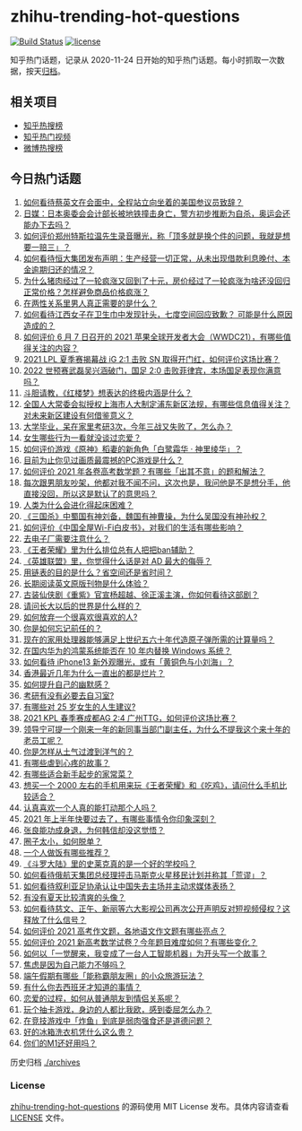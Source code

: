 # zhihu-trending-hot-questions

[![Build Status](https://github.com/justjavac/zhihu-trending-hot-questions/workflows/ci/badge.svg?branch=master)](https://github.com/justjavac/zhihu-trending-hot-questions/actions)
[![license](https://img.shields.io/github/license/justjavac/zhihu-trending-hot-questions)](https://github.com/justjavac/zhihu-trending-hot-questions/blob/master/LICENSE)

知乎热门话题，记录从 2020-11-24 日开始的知乎热门话题。每小时抓取一次数据，按天[归档](./archives)。

## 相关项目

- [知乎热搜榜](https://github.com/justjavac/zhihu-trending-top-search)
- [知乎热门视频](https://github.com/justjavac/zhihu-trending-hot-video)
- [微博热搜榜](https://github.com/justjavac/weibo-trending-hot-search)

## 今日热门话题

<!-- BEGIN -->
<!-- 最后更新时间 Tue Jun 08 2021 05:02:07 GMT+0800 (China Standard Time) -->

1. [如何看待蔡英文在会面中，全程站立向坐着的美国参议员致辞？](https://www.zhihu.com/question/463513769)
2. [日媒：日本奥委会会计部长被地铁撞击身亡，警方初步推断为自杀，奥运会还能办下去吗？](https://www.zhihu.com/question/463640863)
3. [如何评价郑州特斯拉温先生录音曝光，称「顶多就是换个件的问题，我就是想要一赔三」？](https://www.zhihu.com/question/463510939)
4. [如何看待恒大集团发布声明：生产经营一切正常，从未出现借款利息晚付、本金逾期归还的情况？](https://www.zhihu.com/question/463617349)
5. [为什么猪肉经过了一轮疯涨又回到了十元，房价经过了一轮疯涨为啥还没回归正常价格？怎样避免商品价格疯涨？](https://www.zhihu.com/question/463497801)
6. [在两性关系里男人真正需要的是什么？](https://www.zhihu.com/question/319606888)
7. [如何看待江西女子在卫生巾中发现针头，七度空间回应致歉？
   可能是什么原因造成的？](https://www.zhihu.com/question/463438703)
8. [如何评价 6 月 7 日召开的 2021
   苹果全球开发者大会（WWDC21），有哪些值得关注的内容？](https://www.zhihu.com/question/463764581)
9. [2021 LPL 夏季赛揭幕战 iG 2:1 击败 SN
   取得开门红，如何评价这场比赛？](https://www.zhihu.com/question/463732484)
10. [2022 世预赛武磊吴兴涵破门，国足 2:0
    击败菲律宾，本场国足表现你满意吗？](https://www.zhihu.com/question/463795476)
11. [斗胆请教，《红楼梦》想表达的终极内涵是什么？](https://www.zhihu.com/question/54833966)
12. [全国人大常委会拟授权上海市人大制定浦东新区法规，有哪些信息值得关注？对未来新区建设有何借鉴意义？](https://www.zhihu.com/question/463693326)
13. [大学毕业，呆在家里考研3次，今年三战又失败了，怎么办？](https://www.zhihu.com/question/41692093)
14. [女生哪些行为一看就没谈过恋爱？](https://www.zhihu.com/question/274051741)
15. [如何评价游戏《原神》稻妻的新角色「白鹭霜华 · 神里绫华」？](https://www.zhihu.com/question/463721778)
16. [目前为止你见过画质最震撼的PC游戏是什么？](https://www.zhihu.com/question/334549140)
17. [如何评价 2021
    年各卷高考数学题？有哪些「出其不意」的题和解法？](https://www.zhihu.com/question/463527743)
18. [每次跟男朋友吵架，他都对我不闻不问，这次也是，我问他是不是想分手，他直接没回，所以这是默认了的意思吗？](https://www.zhihu.com/question/303113863)
19. [人类为什么会进化得起床困难？](https://www.zhihu.com/question/463105583)
20. [《三国杀》中蜀国有神刘备，魏国有神曹操，为什么吴国没有神孙权？](https://www.zhihu.com/question/463422109)
21. [如何评价《中国全屋Wi-Fi白皮书》，对我们的生活有哪些影响？](https://www.zhihu.com/question/463705015)
22. [去电子厂需要注意什么？](https://www.zhihu.com/question/455726048)
23. [《王者荣耀》里为什么排位总有人把把ban辅助？](https://www.zhihu.com/question/461168119)
24. [《英雄联盟》里，你觉得什么话是对 AD 最大的侮辱？](https://www.zhihu.com/question/457722320)
25. [用链表的目的是什么？省空间还是省时间？](https://www.zhihu.com/question/31082722)
26. [长期阅读英文原版刊物是什么体验？](https://www.zhihu.com/question/264023044)
27. [古装仙侠剧《重紫》官宣杨超越、徐正溪主演，你如何看待这部剧？](https://www.zhihu.com/question/463617982)
28. [请问长大以后的世界是什么样的？](https://www.zhihu.com/question/462575562)
29. [如何放弃一个很喜欢很喜欢的人?](https://www.zhihu.com/question/461564379)
30. [你是如何忘记前任的？](https://www.zhihu.com/question/462186615)
31. [现在的家用处理器能够满足上世纪五六十年代造原子弹所需的计算量吗？](https://www.zhihu.com/question/463181858)
32. [在国内华为的鸿蒙系统能否在 10 年内替换 Windows
    系统？](https://www.zhihu.com/question/462366986)
33. [如何看待 iPhone13 新外观曝光，或有「黄铜色与小刘海」？](https://www.zhihu.com/question/463358441)
34. [香港最近几年为什么一直出的都是烂片？](https://www.zhihu.com/question/462877536)
35. [如何提升自己的幽默感？](https://www.zhihu.com/question/19568671)
36. [考研有没有必要去自习室?](https://www.zhihu.com/question/407177379)
37. [有哪些对 25 岁女生的人生建议?](https://www.zhihu.com/question/447599541)
38. [2021 KPL 春季赛成都AG 2:4
    广州TTG，如何评价这场比赛？](https://www.zhihu.com/question/463484387)
39. [领导宁可提一个刚来一年的新同事当部门副主任，为什么不提我这个来十年的老员工呢？](https://www.zhihu.com/question/458785731)
40. [你是怎样从土气过渡到洋气的？](https://www.zhihu.com/question/267705489)
41. [有哪些虐到心疼的故事？](https://www.zhihu.com/question/459608042)
42. [有哪些适合新手起步的家常菜？](https://www.zhihu.com/question/28304820)
43. [想买一个 2000
    左右的手机用来玩《王者荣耀》和《吃鸡》，请问什么手机比较适合？](https://www.zhihu.com/question/458078419)
44. [认真喜欢一个人真的能打动那个人吗？](https://www.zhihu.com/question/371261725)
45. [2021 年上半年快要过去了，有哪些事情令你印象深刻？](https://www.zhihu.com/question/463406631)
46. [张良能功成身退，为何韩信却没这觉悟？](https://www.zhihu.com/question/440992178)
47. [圈子太小，如何脱单？](https://www.zhihu.com/question/28757606)
48. [一个人做饭有哪些推荐？](https://www.zhihu.com/question/24523223)
49. [《斗罗大陆》里的史莱克真的是一个好的学校吗？](https://www.zhihu.com/question/401677351)
50. [如何看待俄航天集团总经理抨击马斯克火星移民计划并称其「荒谬」？](https://www.zhihu.com/question/463587174)
51. [如何看待叙利亚足协承认让中国失去主场并主动求媒体表扬？](https://www.zhihu.com/question/463409034)
52. [有没有夏天比较清爽的头像？](https://www.zhihu.com/question/456333095)
53. [如何看待慈文、正午、新丽等六大影视公司再次公开声明反对短视频侵权？这释放了什么信号？](https://www.zhihu.com/question/463579622)
54. [如何评价 2021 高考作文题，各地语文作文题有哪些亮点？](https://www.zhihu.com/question/463569578)
55. [如何评价 2021
    新高考数学试卷？今年题目难度如何？有哪些变化？](https://www.zhihu.com/question/463698634)
56. [如何以「一觉醒来，我变成了一台人工智能机器」为开头写一个故事？](https://www.zhihu.com/question/462394457)
57. [焦虑是因为自己能力不够吗？](https://www.zhihu.com/question/313138680)
58. [端午假期有哪些「能称霸朋友圈」的小众旅游玩法？](https://www.zhihu.com/question/463262656)
59. [有什么你去西班牙才知道的事情？](https://www.zhihu.com/question/340140889)
60. [恋爱的过程，如何从普通朋友到情侣关系呢？](https://www.zhihu.com/question/25316274)
61. [玩个抽卡游戏，身边的人都比我欧，感到委屈怎么办？](https://www.zhihu.com/question/462515325)
62. [在竞技游戏中「炸鱼」到底是弱肉强食还是道德问题？](https://www.zhihu.com/question/307041782)
63. [好的冰箱洗衣机凭什么这么贵？](https://www.zhihu.com/question/463416036)
64. [你们的M1还好用吗？](https://www.zhihu.com/question/447835410)

<!-- END -->

历史归档 [./archives](./archives)

### License

[zhihu-trending-hot-questions](https://github.com/justjavac/zhihu-trending-hot-questions)
的源码使用 MIT License 发布。具体内容请查看 [LICENSE](./LICENSE) 文件。
